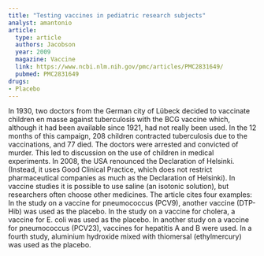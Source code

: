 ```yaml
---
title: "Testing vaccines in pediatric research subjects"
analyst: amantonio
article:
  type: article
  authors: Jacobson
  year: 2009
  magazine: Vaccine
  link: https://www.ncbi.nlm.nih.gov/pmc/articles/PMC2831649/
  pubmed: PMC2831649
drugs:
- Placebo
---
```


In 1930, two doctors from the German city of Lübeck decided to vaccinate children en masse against tuberculosis with the BCG vaccine which, although it had been available since 1921, had not really been used. In the 12 months of this campaign, 208 children contracted tuberculosis due to the vaccinations, and 77 died. The doctors were arrested and convicted of murder.
This led to discussion on the use of children in medical experiments. In 2008, the USA renounced the Declaration of Helsinki. (Instead, it uses Good Clinical Practice, which does not restrict pharmaceutical companies as much as the Declaration of Helsinki).
In vaccine studies it is possible to use saline (an isotonic solution), but researchers often choose other medicines. The article cites four examples:
In the study on a vaccine for pneumococcus (PCV9), another vaccine (DTP-Hib) was used as the placebo.
In the study on a vaccine for cholera, a vaccine for E. coli was used as the placebo.
In another study on a vaccine for pneumococcus (PCV23), vaccines for hepatitis A and B were used.
In a fourth study, aluminium hydroxide mixed with thiomersal (ethylmercury) was used as the placebo.
